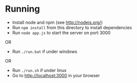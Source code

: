 # Running

- Install node and npm (see http://nodejs.org/)
- Run `npm install` from this directory to install dependencies
- Run `node app.js` to start the server on port 3000 

OR

- Run `./run.bat` if under windows

OR

- Run `./run.sh` if under linux
- Go to [http://localhost:3000](http://localhost:3000) in your browser